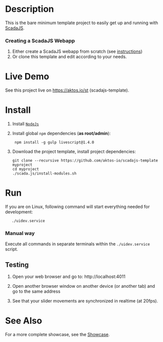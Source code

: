 # Description

This is the bare minimum template project to easily get up and running with [ScadaJS](https://github.com/aktos-io/scada.js).

### Creating a ScadaJS Webapp

1. Either create a ScadaJS webapp from scratch (see [instructions](./usage-recipe.md))
2. Or clone this template and edit according to your needs.

# Live Demo 

See this project live on https://aktos.io/st (scadajs-template).

# Install

1. Install [`NodeJs`](https://nodejs.org)

2. Install global `npm` dependencies (**as root/admin**):

        npm install -g gulp livescript@1.4.0


3. Download the project template, install project dependencies:

       git clone --recursive https://github.com/aktos-io/scadajs-template myproject
       cd myproject
       ./scada.js/install-modules.sh

# Run

If you are on Linux, following command will start everything needed for development:

       ./uidev.service

### Manual way

Execute all commands in separate terminals within the `./uidev.service` script.

## Testing

1. Open your web browser and go to: http://localhost:4011

2. Open another browser window on another device (or another tab) and go to the
same address

3. See that your slider movements are synchronized in realtime (at 20fps).


# See Also

For a more complete showcase, see the [Showcase](https://github.com/aktos-io/scadajs-showcase).

